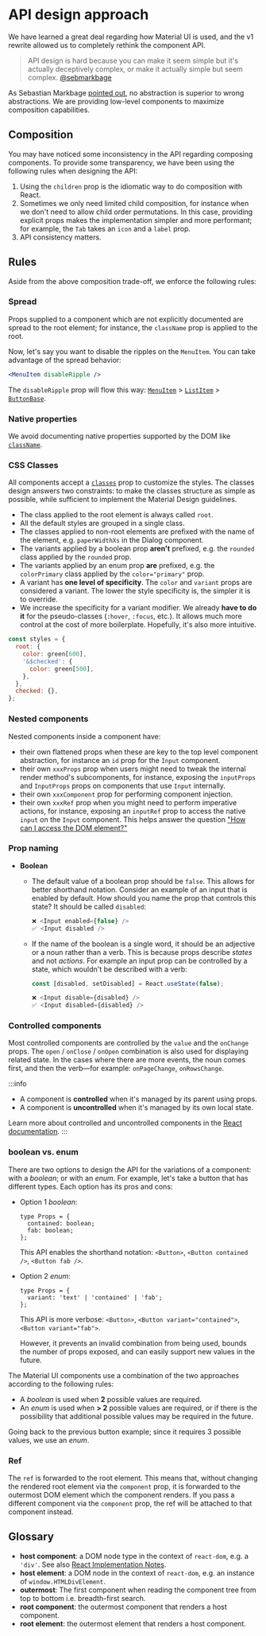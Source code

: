 # API design approach

<p class="description">We have learned a great deal regarding how Material UI is used, and the v1 rewrite allowed us to completely rethink the component API.</p>

> API design is hard because you can make it seem simple but it's actually deceptively complex, or make it actually simple but seem complex.
> [@sebmarkbage](https://twitter.com/sebmarkbage/status/728433349337841665)

As Sebastian Markbage [pointed out](https://2014.jsconf.eu/speakers/sebastian-markbage-minimal-api-surface-area-learning-patterns-instead-of-frameworks.html), no abstraction is superior to wrong abstractions.
We are providing low-level components to maximize composition capabilities.

## Composition

You may have noticed some inconsistency in the API regarding composing components.
To provide some transparency, we have been using the following rules when designing the API:

1. Using the `children` prop is the idiomatic way to do composition with React.
2. Sometimes we only need limited child composition, for instance when we don't need to allow child order permutations.
   In this case, providing explicit props makes the implementation simpler and more performant; for example, the `Tab` takes an `icon` and a `label` prop.
3. API consistency matters.

## Rules

Aside from the above composition trade-off, we enforce the following rules:

### Spread

Props supplied to a component which are not explicitly documented are spread to the root element;
for instance, the `className` prop is applied to the root.

Now, let's say you want to disable the ripples on the `MenuItem`.
You can take advantage of the spread behavior:

```jsx
<MenuItem disableRipple />
```

The `disableRipple` prop will flow this way: [`MenuItem`](/material-ui/api/menu-item/) > [`ListItem`](/material-ui/api/list-item/) > [`ButtonBase`](/material-ui/api/button-base/).

### Native properties

We avoid documenting native properties supported by the DOM like [`className`](/material-ui/customization/how-to-customize/#overriding-styles-with-class-names).

### CSS Classes

All components accept a [`classes`](/material-ui/customization/how-to-customize/#overriding-styles-with-class-names) prop to customize the styles.
The classes design answers two constraints:
to make the classes structure as simple as possible, while sufficient to implement the Material Design guidelines.

- The class applied to the root element is always called `root`.
- All the default styles are grouped in a single class.
- The classes applied to non-root elements are prefixed with the name of the element, e.g. `paperWidthXs` in the Dialog component.
- The variants applied by a boolean prop **aren't** prefixed, e.g. the `rounded` class
  applied by the `rounded` prop.
- The variants applied by an enum prop **are** prefixed, e.g. the `colorPrimary` class
  applied by the `color="primary"` prop.
- A variant has **one level of specificity**.
  The `color` and `variant` props are considered a variant.
  The lower the style specificity is, the simpler it is to override.
- We increase the specificity for a variant modifier.
  We already **have to do it** for the pseudo-classes (`:hover`, `:focus`, etc.).
  It allows much more control at the cost of more boilerplate.
  Hopefully, it's also more intuitive.

```js
const styles = {
  root: {
    color: green[600],
    '&$checked': {
      color: green[500],
    },
  },
  checked: {},
};
```

### Nested components

Nested components inside a component have:

- their own flattened props when these are key to the top level component abstraction,
  for instance an `id` prop for the `Input` component.
- their own `xxxProps` prop when users might need to tweak the internal render method's subcomponents,
  for instance, exposing the `inputProps` and `InputProps` props on components that use `Input` internally.
- their own `xxxComponent` prop for performing component injection.
- their own `xxxRef` prop when you might need to perform imperative actions,
  for instance, exposing an `inputRef` prop to access the native `input` on the `Input` component.
  This helps answer the question ["How can I access the DOM element?"](/material-ui/getting-started/faq/#how-can-i-access-the-dom-element)

### Prop naming

- **Boolean**

  - The default value of a boolean prop should be `false`. This allows for better shorthand notation. Consider an example of an input that is enabled by default. How should you name the prop that controls this state? It should be called `disabled`:

    ```jsx
    ❌ <Input enabled={false} />
    ✅ <Input disabled />
    ```

  - If the name of the boolean is a single word, it should be an adjective or a noun rather than a verb. This is because props describe _states_ and not _actions_. For example an input prop can be controlled by a state, which wouldn't be described with a verb:

    ```jsx
    const [disabled, setDisabled] = React.useState(false);

    ❌ <Input disable={disabled} />
    ✅ <Input disabled={disabled} />
    ```

### Controlled components

Most controlled components are controlled by the `value` and the `onChange` props.
The `open` / `onClose` / `onOpen` combination is also used for displaying related state.
In the cases where there are more events, the noun comes first, and then the verb—for example: `onPageChange`, `onRowsChange`.

:::info

- A component is **controlled** when it's managed by its parent using props.
- A component is **uncontrolled** when it's managed by its own local state.

Learn more about controlled and uncontrolled components in the [React documentation](https://react.dev/learn/sharing-state-between-components#controlled-and-uncontrolled-components).
:::

### boolean vs. enum

There are two options to design the API for the variations of a component: with a _boolean_; or with an _enum_.
For example, let's take a button that has different types. Each option has its pros and cons:

- Option 1 _boolean_:

  ```tsx
  type Props = {
    contained: boolean;
    fab: boolean;
  };
  ```

  This API enables the shorthand notation:
  `<Button>`, `<Button contained />`, `<Button fab />`.

- Option 2 _enum_:

  ```tsx
  type Props = {
    variant: 'text' | 'contained' | 'fab';
  };
  ```

  This API is more verbose:
  `<Button>`, `<Button variant="contained">`, `<Button variant="fab">`.

  However, it prevents an invalid combination from being used,
  bounds the number of props exposed,
  and can easily support new values in the future.

The Material UI components use a combination of the two approaches according to the following rules:

- A _boolean_ is used when **2** possible values are required.
- An _enum_ is used when **> 2** possible values are required, or if there is the possibility that additional possible values may be required in the future.

Going back to the previous button example; since it requires 3 possible values, we use an _enum_.

### Ref

The `ref` is forwarded to the root element. This means that, without changing the rendered root element
via the `component` prop, it is forwarded to the outermost DOM element which the component
renders. If you pass a different component via the `component` prop, the ref will be attached
to that component instead.

## Glossary

- **host component**: a DOM node type in the context of `react-dom`, e.g. a `'div'`. See also [React Implementation Notes](https://legacy.reactjs.org/docs/implementation-notes.html#mounting-host-elements).
- **host element**: a DOM node in the context of `react-dom`, e.g. an instance of `window.HTMLDivElement`.
- **outermost**: The first component when reading the component tree from top to bottom i.e. breadth-first search.
- **root component**: the outermost component that renders a host component.
- **root element**: the outermost element that renders a host component.
